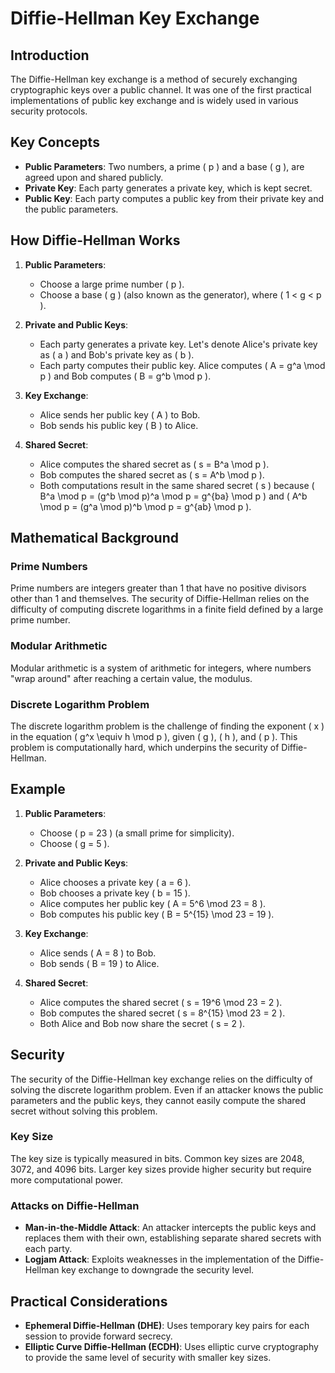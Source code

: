 # Diffie-Hellman Key Exchange

## Introduction

The Diffie-Hellman key exchange is a method of securely exchanging cryptographic keys over a public channel. It was one of the first practical implementations of public key exchange and is widely used in various security protocols.

## Key Concepts

- **Public Parameters**: Two numbers, a prime \( p \) and a base \( g \), are agreed upon and shared publicly.
- **Private Key**: Each party generates a private key, which is kept secret.
- **Public Key**: Each party computes a public key from their private key and the public parameters.

## How Diffie-Hellman Works

1. **Public Parameters**:
   - Choose a large prime number \( p \).
   - Choose a base \( g \) (also known as the generator), where \( 1 < g < p \).

2. **Private and Public Keys**:
   - Each party generates a private key. Let's denote Alice's private key as \( a \) and Bob's private key as \( b \).
   - Each party computes their public key. Alice computes \( A = g^a \mod p \) and Bob computes \( B = g^b \mod p \).

3. **Key Exchange**:
   - Alice sends her public key \( A \) to Bob.
   - Bob sends his public key \( B \) to Alice.

4. **Shared Secret**:
   - Alice computes the shared secret as \( s = B^a \mod p \).
   - Bob computes the shared secret as \( s = A^b \mod p \).
   - Both computations result in the same shared secret \( s \) because \( B^a \mod p = (g^b \mod p)^a \mod p = g^{ba} \mod p \) and \( A^b \mod p = (g^a \mod p)^b \mod p = g^{ab} \mod p \).

## Mathematical Background

### Prime Numbers

Prime numbers are integers greater than 1 that have no positive divisors other than 1 and themselves. The security of Diffie-Hellman relies on the difficulty of computing discrete logarithms in a finite field defined by a large prime number.

### Modular Arithmetic

Modular arithmetic is a system of arithmetic for integers, where numbers "wrap around" after reaching a certain value, the modulus.

### Discrete Logarithm Problem

The discrete logarithm problem is the challenge of finding the exponent \( x \) in the equation \( g^x \equiv h \mod p \), given \( g \), \( h \), and \( p \). This problem is computationally hard, which underpins the security of Diffie-Hellman.

## Example

1. **Public Parameters**:
   - Choose \( p = 23 \) (a small prime for simplicity).
   - Choose \( g = 5 \).

2. **Private and Public Keys**:
   - Alice chooses a private key \( a = 6 \).
   - Bob chooses a private key \( b = 15 \).
   - Alice computes her public key \( A = 5^6 \mod 23 = 8 \).
   - Bob computes his public key \( B = 5^{15} \mod 23 = 19 \).

3. **Key Exchange**:
   - Alice sends \( A = 8 \) to Bob.
   - Bob sends \( B = 19 \) to Alice.

4. **Shared Secret**:
   - Alice computes the shared secret \( s = 19^6 \mod 23 = 2 \).
   - Bob computes the shared secret \( s = 8^{15} \mod 23 = 2 \).
   - Both Alice and Bob now share the secret \( s = 2 \).

## Security

The security of the Diffie-Hellman key exchange relies on the difficulty of solving the discrete logarithm problem. Even if an attacker knows the public parameters and the public keys, they cannot easily compute the shared secret without solving this problem.

### Key Size

The key size is typically measured in bits. Common key sizes are 2048, 3072, and 4096 bits. Larger key sizes provide higher security but require more computational power.

### Attacks on Diffie-Hellman

- **Man-in-the-Middle Attack**: An attacker intercepts the public keys and replaces them with their own, establishing separate shared secrets with each party.
- **Logjam Attack**: Exploits weaknesses in the implementation of the Diffie-Hellman key exchange to downgrade the security level.

## Practical Considerations

- **Ephemeral Diffie-Hellman (DHE)**: Uses temporary key pairs for each session to provide forward secrecy.
- **Elliptic Curve Diffie-Hellman (ECDH)**: Uses elliptic curve cryptography to provide the same level of security with smaller key sizes.
